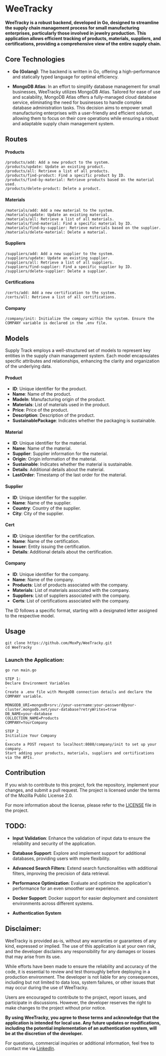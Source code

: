 # WeeTracky


**WeeTracky is a robust backend, developed in Go, designed to streamline the supply chain management process for small manufacturing enterprises, particularly those involved in jewelry production. This application allows efficient tracking of products, materials, suppliers, and certifications, providing a comprehensive view of the entire supply chain.**

## Core Technologies

* **Go (Golang)**: The backend is written in Go, offering a high-performance and statically typed language for optimal efficiency.

* **MongoDB Atlas**: In an effort to simplify database management for small businesses, WeeTracky utilizes MongoDB Atlas. Tailored for ease of use and scalability, MongoDB Atlas offers a fully-managed cloud database service, eliminating the need for businesses to handle complex database administration tasks. This decision aims to empower small manufacturing enterprises with a user-friendly and efficient solution, allowing them to focus on their core operations while ensuring a robust and adaptable supply chain management system.

## Routes
#### Products

    /products/add: Add a new product to the system.
    /products/update: Update an existing product.
    /products/all: Retrieve a list of all products.
    /products/find-product: Find a specific product by ID.
    /products/find-by-material: Retrieve products based on the material used.
    /products/delete-product: Delete a product.

#### Materials

    /materials/add: Add a new material to the system.
    /materials/update: Update an existing material.
    /materials/all: Retrieve a list of all materials.
    /materials/find-material: Find a specific material by ID.
    /materials/find-by-supplier: Retrieve materials based on the supplier.
    /materials/delete-material: Delete a material.

#### Suppliers

    /suppliers/add: Add a new supplier to the system.
    /suppliers/update: Update an existing supplier.
    /suppliers/all: Retrieve a list of all suppliers.
    /suppliers/find-supplier: Find a specific supplier by ID.
    /suppliers/delete-supplier: Delete a supplier.

#### Certifications

    /certs/add: Add a new certification to the system.
    /certs/all: Retrieve a list of all certifications.

#### Company

    /company/init: Initialize the company within the system. Ensure the COMPANY variable is declared in the .env file.

## Models

Supply Track employs a well-structured set of models to represent key entities in the supply chain management system. Each model encapsulates specific attributes and relationships, enhancing the clarity and organization of the underlying data.

#### Product

- **ID**: Unique identifier for the product.
- **Name**: Name of the product.
- **MadeIn**: Manufacturing origin of the product.
- **Materials**: List of materials used in the product.
- **Price**: Price of the product.
- **Description**: Description of the product.
- **SustainablePackage**: Indicates whether the packaging is sustainable.

#### Material

- **ID**: Unique identifier for the material.
- **Name**: Name of the material.
- **Supplier**: Supplier information for the material.
- **Origin**: Origin information of the material.
- **Sustainable**: Indicates whether the material is sustainable.
- **Details**: Additional details about the material.
- **LastOrder**: Timestamp of the last order for the material.

#### Supplier

- **ID**: Unique identifier for the supplier.
- **Name**: Name of the supplier.
- **Country**: Country of the supplier.
- **City**: City of the supplier.

#### Cert

- **ID**: Unique identifier for the certification.
- **Name**: Name of the certification.
- **Issuer**: Entity issuing the certification.
- **Details**: Additional details about the certification.

#### Company

- **ID**: Unique identifier for the company.
- **Name**: Name of the company.
- **Products**: List of products associated with the company.
- **Materials**: List of materials associated with the company.
- **Suppliers**: List of suppliers associated with the company.
- **Certs**: List of certifications associated with the company.

The ID follows a specific format, starting with a designated letter assigned to the respective model.

## Usage

    git clone https://github.com/MoxPy/WeeTracky.git
    cd WeeTracky

### Launch the Application:

    go run main.go

    STEP 1: 
    Declare Environment Variables
    -
    Create a .env file with MongoDB connection details and declare the COMPANY variable.

    MONGODB_URI=mongodb+srv://your-username:your-password@your-cluster.mongodb.net/your-database?retryWrites=true
    DB_NAME=your-database
    COLLECTION_NAME=Products
    COMPANY=YourCompany

    STEP 2
    Initialize Your Company
    -
    Execute a POST request to localhost:8080/company/init to set up your company.
    Start adding your products, materials, suppliers and certifications via the APIs.

## Contribution

If you wish to contribute to this project, fork the repository, implement your changes, and submit a pull request. The project is licensed under the terms of the Mozilla Public License 2.0.

For more information about the license, please refer to the [LICENSE](LICENSE) file in the project.

## TODO:

- **Input Validation**: Enhance the validation of input data to ensure the reliability and security of the application.

- **Database Support**: Explore and implement support for additional databases, providing users with more flexibility.

- **Advanced Search Filters**: Extend search functionalities with additional filters, improving the precision of data retrieval.

- **Performance Optimization**: Evaluate and optimize the application's performance for an even smoother user experience.

- **Docker Support**: Docker support for easier deployment and consistent environments across different systems.

- **Authentication System**

## Disclaimer:
WeeTracky is provided as-is, without any warranties or guarantees of any kind, expressed or implied. The use of this application is at your own risk, and the developer disclaims any responsibility for any damages or losses that may arise from its use.

While efforts have been made to ensure the reliability and accuracy of the code, it is essential to review and test thoroughly before deploying in a production environment. The developer is not liable for any consequences, including but not limited to data loss, system failures, or other issues that may occur during the use of WeeTracky.

Users are encouraged to contribute to the project, report issues, and participate in discussions. However, the developer reserves the right to make changes to the project without prior notice.

**By using WeeTracky, you agree to these terms and acknowledge that the application is intended for local use. Any future updates or modifications, including the potential implementation of an authentication system, will be at the discretion of the developer.**

For questions, commercial inquiries or additional information, feel free to contact me via [LinkedIn](https://www.linkedin.com/in/manuel-lanzani-59071b251/).

